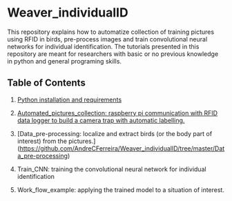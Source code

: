 # Weaver_individualID

This repository explains how to automatize collection of training pictures using RFID in birds, pre-process images and train convolutional neural networks for individual identification. The tutorials presented in this repository are meant for researchers with basic or no previous knowledge in python and general programing skills.

## Table of Contents

1)	  [Python installation and requirements]( https://github.com/AndreCFerreira/Weaver_individualID/tree/master/Requirements)

2)	 [Automated_pictures_collection: raspberry pi communication with RFID data logger to build a camera trap with automatic labelling.](https://github.com/AndreCFerreira/Weaver_individualID/tree/master/Automated_pictures_collection)


3)	[Data_pre-processing: localize and extract birds (or the body part of interest) from the pictures.] (https://github.com/AndreCFerreira/Weaver_individualID/tree/master/Data_pre-processing)

4)	Train_CNN: training the convolutional neural network for individual identification

5)	Work_flow_example: applying the trained model to a situation of interest.

